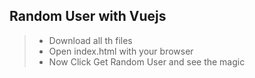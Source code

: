 ## Random User with Vuejs
>- Download all th files
>- Open index.html with your browser
>- Now Click Get Random User and see the magic